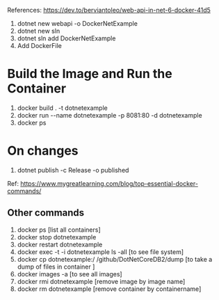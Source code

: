 
References: https://dev.to/berviantoleo/web-api-in-net-6-docker-41d5


1. dotnet new webapi -o DockerNetExample
2. dotnet new sln
3. dotnet sln add DockerNetExample
4. Add DockerFile

#  Build the Image and Run the Container 

1. docker build . -t dotnetexample
2. docker run --name dotnetexample -p 8081:80 -d dotnetexample
3. docker ps
   

# On changes 
1. dotnet publish -c Release -o published


Ref: https://www.mygreatlearning.com/blog/top-essential-docker-commands/

## Other commands 

1. docker ps [list all containers] 
2. docker stop dotnetexample
3. docker restart dotnetexample
4. docker exec -t -i dotnetexample ls -all  [to see file system] 
5. docker cp dotnetexample:/ /github/DotNetCoreDB2/dump  [to take a dump of files in container ]
6. docker images -a [to see all images]
7. docker rmi dotnetexample [remove image by image name]
8. docker rm dotnetexample [remove container by containername]